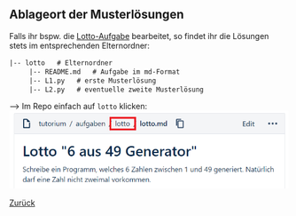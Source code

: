 ## Ablageort der Musterlösungen

Falls ihr bspw. die [Lotto-Aufgabe](../../aufgaben/lotto/lotto.md) bearbeitet, so findet ihr die Lösungen stets im entsprechenden Elternordner:

```
|-- lotto   # Elternordner   
     |-- README.md   # Aufgabe im md-Format
     |-- L1.py   # erste Musterlösung
     |-- L2.py   # eventuelle zweite Musterlösung
```

--> Im Repo einfach auf `lotto` klicken:
![img](../img/loesungen_verzeichnis.png)

[Zurück](hinweise.md)